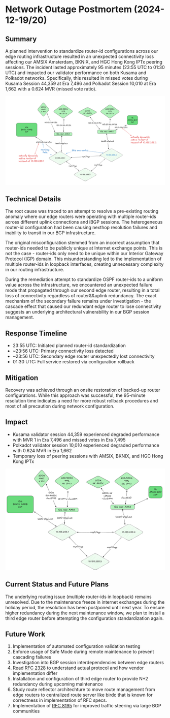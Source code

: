 # Network Outage Postmortem (2024-12-19/20)

## Summary
A planned intervention to standardize router-id configurations across our edge
routing infrastructure resulted in an unexpected connectivity loss affecting our
AMSIX Amsterdam, BKNIX, and HGC Hong Kong IPTx peering sessions. The incident
lasted approximately 95 minutes (23:55 UTC to 01:30 UTC) and impacted our validator
performance on both Kusama and Polkadot networks. Specifically, this resulted in
missed votes during Kusama Session 44,359 at Era 7,496 and Polkadot Session
10,010 at Era 1,662 with a 0.624 MVR (missed vote ratio).

![Misconfguration illustrated](./images/postmortem/rotko_old_upstream.webp)

## Technical Details
The root cause was traced to an attempt to resolve a pre-existing routing anomaly
where our edge routers were operating with multiple router-ids across different
uplink connections and iBGP sessions. The heterogeneous router-id configuration
had been causing nexthop resolution failures and inability to transit in our
BGP infrastructure.

The original misconfiguration stemmed from an incorrect assumption that router-ids
needed to be publicly unique at Internet exchange points. This is not the case - router-ids
only need to be unique within our Interior Gateway Protocol (IGP)
domain. This misunderstanding led to the implementation of multiple router-ids
in loopback interfaces, creating unnecessary complexity in our routing
infrastructure.

During the remediation attempt to standardize OSPF router-ids to a uniform
value across the infrastructure, we encountered an unexpected failure mode
that propagated through our second edge router, resulting in a total loss of
connectivity regardless of router&&uplink redundancy. The exact mechanism of
the secondary failure remains under investigation - the cascade effect that
caused our redundant edge router to lose connectivity suggests an underlying
architectural vulnerability in our BGP session management.

## Response Timeline
- 23:55 UTC: Initiated planned router-id standardization
- ~23:56 UTC: Primary connectivity loss detected
- ~23:56 UTC: Secondary edge router unexpectedly lost connectivity
- 01:30 UTC: Full service restored via configuration rollback

## Mitigation
Recovery was achieved through an onsite restoration of backed-up router
configurations. While this approach was successful, the 95-minute resolution
time indicates a need for more robust rollback procedures and most of all
precaution during network configuration.

## Impact
- Kusama validator session 44,359 experienced degraded performance with MVR 1 in Era 7,496 and missed votes in Era 7,495
- Polkadot validator session 10,010 experienced degraded performance with 0.624 MVR in Era 1,662
- Temporary loss of peering sessions with AMSIX, BKNIX, and HGC Hong Kong IPTx

![Correct connectivity](./images/postmortem/rotko_upstream.webp)

## Current Status and Future Plans
The underlying routing issue (multiple router-ids in loopback) remains unresolved.
Due to the maintenance freeze in internet exchanges during the holiday period,
the resolution has been postponed until next year. To ensure higher redundancy
during the next maintenance window, we plan to install a third edge router
before attempting the configuration standardization again.

## Future Work
1. Implementation of automated configuration validation testing
2. Enforce usage of Safe Mode during remote maintenance to prevent cascading failures
3. Investigation into BGP session interdependencies between edge routers
4. Read [RFC 2328](https://www.ietf.org/rfc/rfc2328.txt) to understand actual
   protocol and how vendor implementation differ
5. Installation and configuration of third edge router to provide N+2 redundancy
    during upcoming maintenance
6. Study route reflector architechture to move route management from edge
   routers to centralized route server like birdc that is known for correctness
   in implementation of RFC specs.
7. Implementation of [RFC 8195](https://www.rfc-editor.org/rfc/rfc8195.html) for improved traffic steering via large BGP communities
